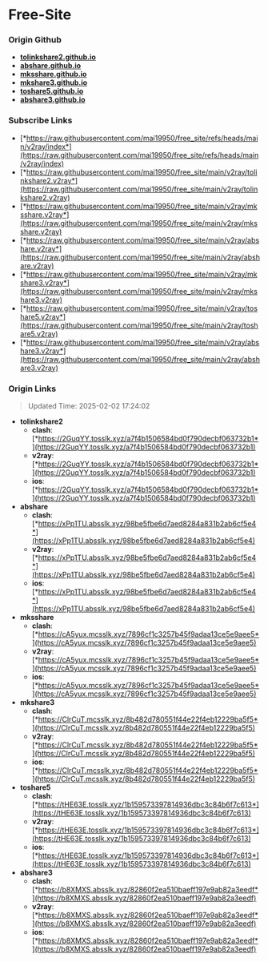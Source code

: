 # Free-Site

### Origin Github

- [**tolinkshare2.github.io**](https://github.com/tolinkshare2/tolinkshare2.github.io)
- [**abshare.github.io**](https://github.com/abshare/abshare.github.io)
- [**mksshare.github.io**](https://github.com/mksshare/mksshare.github.io)
- [**mkshare3.github.io**](https://github.com/mkshare3/mkshare3.github.io)
- [**toshare5.github.io**](https://github.com/toshare5/toshare5.github.io)
- [**abshare3.github.io**](https://github.com/abshare3/abshare3.github.io)

### Subscribe Links

- [*https://raw.githubusercontent.com/mai19950/free_site/refs/heads/main/v2ray/index*](https://raw.githubusercontent.com/mai19950/free_site/refs/heads/main/v2ray/index)
- [*https://raw.githubusercontent.com/mai19950/free_site/main/v2ray/tolinkshare2.v2ray*](https://raw.githubusercontent.com/mai19950/free_site/main/v2ray/tolinkshare2.v2ray)
- [*https://raw.githubusercontent.com/mai19950/free_site/main/v2ray/mksshare.v2ray*](https://raw.githubusercontent.com/mai19950/free_site/main/v2ray/mksshare.v2ray)
- [*https://raw.githubusercontent.com/mai19950/free_site/main/v2ray/abshare.v2ray*](https://raw.githubusercontent.com/mai19950/free_site/main/v2ray/abshare.v2ray)
- [*https://raw.githubusercontent.com/mai19950/free_site/main/v2ray/mkshare3.v2ray*](https://raw.githubusercontent.com/mai19950/free_site/main/v2ray/mkshare3.v2ray)
- [*https://raw.githubusercontent.com/mai19950/free_site/main/v2ray/toshare5.v2ray*](https://raw.githubusercontent.com/mai19950/free_site/main/v2ray/toshare5.v2ray)
- [*https://raw.githubusercontent.com/mai19950/free_site/main/v2ray/abshare3.v2ray*](https://raw.githubusercontent.com/mai19950/free_site/main/v2ray/abshare3.v2ray)

### Origin Links

> Updated Time: 2025-02-02 17:24:02

- **tolinkshare2**
  - **clash**: [*https://2GuqYY.tosslk.xyz/a7f4b1506584bd0f790decbf063732b1*](https://2GuqYY.tosslk.xyz/a7f4b1506584bd0f790decbf063732b1)
  - **v2ray**: [*https://2GuqYY.tosslk.xyz/a7f4b1506584bd0f790decbf063732b1*](https://2GuqYY.tosslk.xyz/a7f4b1506584bd0f790decbf063732b1)
  - **ios**: [*https://2GuqYY.tosslk.xyz/a7f4b1506584bd0f790decbf063732b1*](https://2GuqYY.tosslk.xyz/a7f4b1506584bd0f790decbf063732b1)
- **abshare**
  - **clash**: [*https://xPp1TU.absslk.xyz/98be5fbe6d7aed8284a831b2ab6cf5e4*](https://xPp1TU.absslk.xyz/98be5fbe6d7aed8284a831b2ab6cf5e4)
  - **v2ray**: [*https://xPp1TU.absslk.xyz/98be5fbe6d7aed8284a831b2ab6cf5e4*](https://xPp1TU.absslk.xyz/98be5fbe6d7aed8284a831b2ab6cf5e4)
  - **ios**: [*https://xPp1TU.absslk.xyz/98be5fbe6d7aed8284a831b2ab6cf5e4*](https://xPp1TU.absslk.xyz/98be5fbe6d7aed8284a831b2ab6cf5e4)
- **mksshare**
  - **clash**: [*https://cA5yux.mcsslk.xyz/7896cf1c3257b45f9adaa13ce5e9aee5*](https://cA5yux.mcsslk.xyz/7896cf1c3257b45f9adaa13ce5e9aee5)
  - **v2ray**: [*https://cA5yux.mcsslk.xyz/7896cf1c3257b45f9adaa13ce5e9aee5*](https://cA5yux.mcsslk.xyz/7896cf1c3257b45f9adaa13ce5e9aee5)
  - **ios**: [*https://cA5yux.mcsslk.xyz/7896cf1c3257b45f9adaa13ce5e9aee5*](https://cA5yux.mcsslk.xyz/7896cf1c3257b45f9adaa13ce5e9aee5)
- **mkshare3**
  - **clash**: [*https://ClrCuT.mcsslk.xyz/8b482d780551f44e22f4eb12229ba5f5*](https://ClrCuT.mcsslk.xyz/8b482d780551f44e22f4eb12229ba5f5)
  - **v2ray**: [*https://ClrCuT.mcsslk.xyz/8b482d780551f44e22f4eb12229ba5f5*](https://ClrCuT.mcsslk.xyz/8b482d780551f44e22f4eb12229ba5f5)
  - **ios**: [*https://ClrCuT.mcsslk.xyz/8b482d780551f44e22f4eb12229ba5f5*](https://ClrCuT.mcsslk.xyz/8b482d780551f44e22f4eb12229ba5f5)
- **toshare5**
  - **clash**: [*https://tHE63E.tosslk.xyz/1b159573397814936dbc3c84b6f7c613*](https://tHE63E.tosslk.xyz/1b159573397814936dbc3c84b6f7c613)
  - **v2ray**: [*https://tHE63E.tosslk.xyz/1b159573397814936dbc3c84b6f7c613*](https://tHE63E.tosslk.xyz/1b159573397814936dbc3c84b6f7c613)
  - **ios**: [*https://tHE63E.tosslk.xyz/1b159573397814936dbc3c84b6f7c613*](https://tHE63E.tosslk.xyz/1b159573397814936dbc3c84b6f7c613)
- **abshare3**
  - **clash**: [*https://b8XMXS.absslk.xyz/82860f2ea510baeff197e9ab82a3eedf*](https://b8XMXS.absslk.xyz/82860f2ea510baeff197e9ab82a3eedf)
  - **v2ray**: [*https://b8XMXS.absslk.xyz/82860f2ea510baeff197e9ab82a3eedf*](https://b8XMXS.absslk.xyz/82860f2ea510baeff197e9ab82a3eedf)
  - **ios**: [*https://b8XMXS.absslk.xyz/82860f2ea510baeff197e9ab82a3eedf*](https://b8XMXS.absslk.xyz/82860f2ea510baeff197e9ab82a3eedf)
